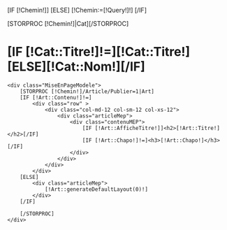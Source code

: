 [IF [!Chemin!]]
[ELSE]
[!Chemin:=[!Query!]!]
[/IF]

[STORPROC [!Chemin!]|Cat][/STORPROC]
<div MEPHeader>
    <div class="container">
        <h1>[IF [!Cat::Titre!]!=][!Cat::Titre!][ELSE][!Cat::Nom!][/IF]</h1>
    </div>
</div>
<div class="container">

    <div class="MiseEnPageModele">
        [STORPROC [!Chemin!]/Article/Publier=1|Art]
        [IF [!Art::Contenu!]!=]
            <div class="row" >
                <div class="col-md-12 col-sm-12 col-xs-12">
                    <div class="articleMep">
                        <div class="contenuMEP">
                            [IF [!Art::AfficheTitre!]]<h2>[!Art::Titre!]</h2>[/IF]
                            [IF [!Art::Chapo!]!=]<h3>[!Art::Chapo!]</h3>[/IF]
                        </div>
                    </div>
                </div>
            </div>
        [ELSE]
            <div class="articleMep">
                [!Art::generateDefaultLayout(0)!]
            </div>
        [/IF]

        [/STORPROC]
    </div>
</div>